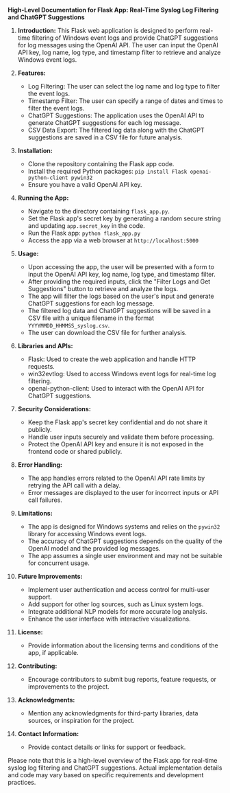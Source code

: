 **High-Level Documentation for Flask App: Real-Time Syslog Log Filtering and ChatGPT Suggestions**

1. **Introduction:**
This Flask web application is designed to perform real-time filtering of Windows event logs and provide ChatGPT suggestions for log messages using the OpenAI API. The user can input the OpenAI API key, log name, log type, and timestamp filter to retrieve and analyze Windows event logs.

2. **Features:**
   - Log Filtering: The user can select the log name and log type to filter the event logs.
   - Timestamp Filter: The user can specify a range of dates and times to filter the event logs.
   - ChatGPT Suggestions: The application uses the OpenAI API to generate ChatGPT suggestions for each log message.
   - CSV Data Export: The filtered log data along with the ChatGPT suggestions are saved in a CSV file for future analysis.

3. **Installation:**
   - Clone the repository containing the Flask app code.
   - Install the required Python packages: `pip install Flask openai-python-client pywin32`
   - Ensure you have a valid OpenAI API key.

4. **Running the App:**
   - Navigate to the directory containing `flask_app.py`.
   - Set the Flask app's secret key by generating a random secure string and updating `app.secret_key` in the code.
   - Run the Flask app: `python flask_app.py`
   - Access the app via a web browser at `http://localhost:5000`

5. **Usage:**
   - Upon accessing the app, the user will be presented with a form to input the OpenAI API key, log name, log type, and timestamp filter.
   - After providing the required inputs, click the "Filter Logs and Get Suggestions" button to retrieve and analyze the logs.
   - The app will filter the logs based on the user's input and generate ChatGPT suggestions for each log message.
   - The filtered log data and ChatGPT suggestions will be saved in a CSV file with a unique filename in the format `YYYYMMDD_HHMMSS_syslog.csv`.
   - The user can download the CSV file for further analysis.

6. **Libraries and APIs:**
   - Flask: Used to create the web application and handle HTTP requests.
   - win32evtlog: Used to access Windows event logs for real-time log filtering.
   - openai-python-client: Used to interact with the OpenAI API for ChatGPT suggestions.

7. **Security Considerations:**
   - Keep the Flask app's secret key confidential and do not share it publicly.
   - Handle user inputs securely and validate them before processing.
   - Protect the OpenAI API key and ensure it is not exposed in the frontend code or shared publicly.

8. **Error Handling:**
   - The app handles errors related to the OpenAI API rate limits by retrying the API call with a delay.
   - Error messages are displayed to the user for incorrect inputs or API call failures.

9. **Limitations:**
   - The app is designed for Windows systems and relies on the `pywin32` library for accessing Windows event logs.
   - The accuracy of ChatGPT suggestions depends on the quality of the OpenAI model and the provided log messages.
   - The app assumes a single user environment and may not be suitable for concurrent usage.

10. **Future Improvements:**
    - Implement user authentication and access control for multi-user support.
    - Add support for other log sources, such as Linux system logs.
    - Integrate additional NLP models for more accurate log analysis.
    - Enhance the user interface with interactive visualizations.

11. **License:**
    - Provide information about the licensing terms and conditions of the app, if applicable.

12. **Contributing:**
    - Encourage contributors to submit bug reports, feature requests, or improvements to the project.

13. **Acknowledgments:**
    - Mention any acknowledgments for third-party libraries, data sources, or inspiration for the project.

14. **Contact Information:**
    - Provide contact details or links for support or feedback.

Please note that this is a high-level overview of the Flask app for real-time syslog log filtering and ChatGPT suggestions. Actual implementation details and code may vary based on specific requirements and development practices.
